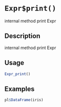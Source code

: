 # `Expr$print()`

internal method print Expr


## Description

internal method print Expr


## Usage

```r
Expr_print()
```


## Examples

```r
pl$DataFrame(iris)
```


